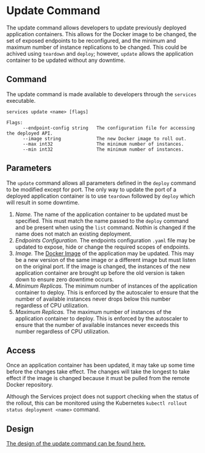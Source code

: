 # Update Command

The update command allows developers to update previously deployed application containers. This allows for the Docker image to be changed, the set of exposed endpoints to be reconfigured, and the minimum and maximum number of instance replications to be changed. This could be achived using `teardown` and `deploy`; however, `update` allows the application container to be updated without any downtime.

## Command

The update command is made available to developers through the `services` executable.

```
services update <name> [flags]

Flags:
      --endpoint-config string   The configuration file for accessing the deployed API.
      --image string             The new Docker image to roll out.
      --max int32                The minimum number of instances.
      --min int32                The minimum number of instances.
```

## Parameters

The `update` command allows all parameters defined in the `deploy` command to be modified except for port. The only way to update the port of a deployed application container is to use `teardown` followed by `deploy` which will result in some downtime.

1. *Name.* The name of the application container to be updated must be specified. This must match the name passed to the `deploy` command and be present when using the `list` command. Nothin is changed if the name does not match an existing deployment.
2. *Endpoints Configuration.* The endpoints configuration `.yaml` file may be updated to expose, hide or change the required scopes of endpoints.
3. *Image.* The [Docker Image](https://docs.docker.com/get-started/part2/) of the application may be updated. This may be a new version of the same image or a different image but must listen on the original port. If the image is changed, the instances of the new application container are brought up before the old version is taken down to ensure zero downtime occurs.
4. *Minimum Replicas.* The minimum number of instances of the application container to deploy. This is enforced by the autoscaler to ensure that the number of available instances never drops below this number regardless of CPU utilization.
5. *Maximum Replicas.* The maximum number of instances of the application container to deploy. This is enforced by the autoscaler to ensure that the number of available instances never exceeds this number regardless of CPU utilization.

## Access

Once an application container has been updated, it may take up some time before the changes take effect. The changes will take the longest to take effect if the image is changed because it must be pulled from the remote Docker repository.

Although the Services project does not support checking when the status of the rollout, this can be monitored using the Kubernetes `kubectl rollout status deployment <name>` command.

## Design

[The design of the update command can be found here.](./update-command-design.md)
